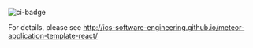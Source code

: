 ![ci-badge](https://github.com/warrior-ride-buddies/warrior-ride-buddies/workflows/ci-warrior-ride-buddies/badge.svg)

For details, please see http://ics-software-engineering.github.io/meteor-application-template-react/
